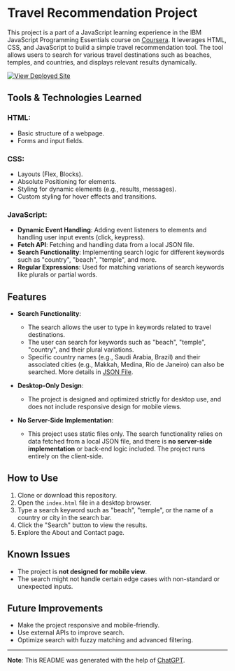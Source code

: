 # Travel Recommendation Project

This project is a part of a JavaScript learning experience in the IBM JavaScript Programming Essentials course on [Coursera](https://www.coursera.org/learn/javascript-programming-essentials/). It leverages HTML, CSS, and JavaScript to build a simple travel recommendation tool. The tool allows users to search for various travel destinations such as beaches, temples, and countries, and displays relevant results dynamically.

[![View Deployed Site](https://img.shields.io/badge/View-Site-blue?style=for-the-badge)](https://olanrewajufarooq.github.io/travelRecommendation/)

## Tools & Technologies Learned

### HTML:
- Basic structure of a webpage.
- Forms and input fields.

### CSS:
- Layouts (Flex, Blocks).
- Absolute Positioning for elements.
- Styling for dynamic elements (e.g., results, messages).
- Custom styling for hover effects and transitions.

### JavaScript:
- **Dynamic Event Handling**: Adding event listeners to elements and handling user input events (click, keypress).
- **Fetch API**: Fetching and handling data from a local JSON file.
- **Search Functionality**: Implementing search logic for different keywords such as "country", "beach", "temple", and more.
- **Regular Expressions**: Used for matching variations of search keywords like plurals or partial words.

## Features

- **Search Functionality**: 
  - The search allows the user to type in keywords related to travel destinations.
  - The user can search for keywords such as "beach", "temple", "country", and their plural variations.
  - Specific country names (e.g., Saudi Arabia, Brazil) and their associated cities (e.g., Makkah, Medina, Rio de Janeiro) can also be searched. More details in [JSON File](./assets/json/travel_recommendation_api.json).
    
- **Desktop-Only Design**: 
  - The project is designed and optimized strictly for desktop use, and does not include responsive design for mobile views.

- **No Server-Side Implementation**: 
  - This project uses static files only. The search functionality relies on data fetched from a local JSON file, and there is **no server-side implementation** or back-end logic included. The project runs entirely on the client-side.

## How to Use

1. Clone or download this repository.
2. Open the `index.html` file in a desktop browser.
3. Type a search keyword such as "beach", "temple", or the name of a country or city in the search bar.
4. Click the "Search" button to view the results.
5. Explore the About and Contact page.

## Known Issues

- The project is **not designed for mobile view**.
- The search might not handle certain edge cases with non-standard or unexpected inputs.

## Future Improvements

- Make the project responsive and mobile-friendly.
- Use external APIs to improve search.
- Optimize search with fuzzy matching and advanced filtering.

---

**Note**: This README was generated with the help of [ChatGPT](https://chat.openai.com/).
